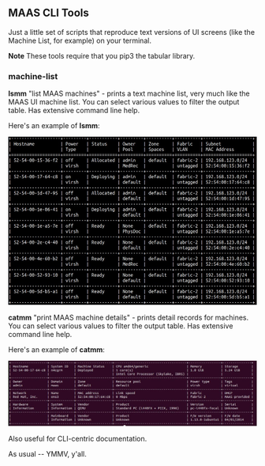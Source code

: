 ## MAAS CLI Tools

Just a little set of scripts that reproduce text versions of UI screens (like the Machine List, for example) on your terminal.

**Note** These tools require that you pip3 the tabular library.

### machine-list
**lsmm** "list MAAS machines" - prints a text machine list, very much like the MAAS UI machine list.  You can select various values to filter the output table.  Has extensive command line help.

Here's an example of **lsmm**:

![machine list](text-machine-list.jpg)

**catmm** "print MAAS machine details" - prints detail records for machines.  You can select various values to filter the output table.  Has extensive command line help.

Here's an example of **catmm**:

![machine details](machine-details.jpg)

Also useful for CLI-centric documentation.

As usual -- YMMV, y'all.